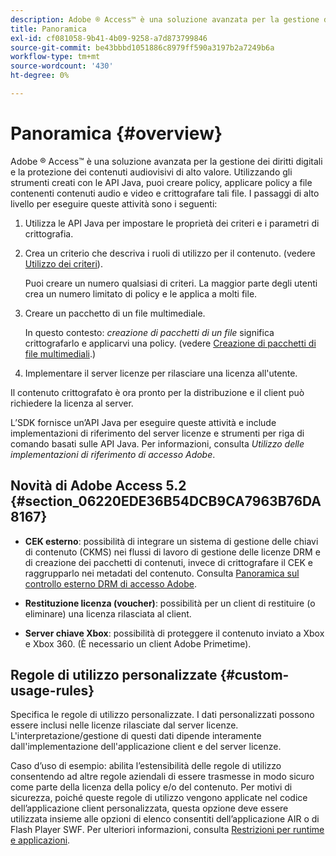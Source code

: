 ```yaml
---
description: Adobe ® Access™ è una soluzione avanzata per la gestione dei diritti digitali e la protezione dei contenuti audiovisivi di alto valore. Utilizzando gli strumenti creati con le API Java, puoi creare policy, applicare policy a file contenenti contenuti audio e video e crittografare tali file. I passaggi di alto livello per eseguire queste attività sono i seguenti
title: Panoramica
exl-id: cf081058-9b41-4b09-9258-a7d873799846
source-git-commit: be43bbbd1051886c8979ff590a3197b2a7249b6a
workflow-type: tm+mt
source-wordcount: '430'
ht-degree: 0%

---
```


# Panoramica {#overview}

Adobe ® Access™ è una soluzione avanzata per la gestione dei diritti digitali e la protezione dei contenuti audiovisivi di alto valore. Utilizzando gli strumenti creati con le API Java, puoi creare policy, applicare policy a file contenenti contenuti audio e video e crittografare tali file. I passaggi di alto livello per eseguire queste attività sono i seguenti:

1. Utilizza le API Java per impostare le proprietà dei criteri e i parametri di crittografia.
1. Crea un criterio che descriva i ruoli di utilizzo per il contenuto. (vedere [Utilizzo dei criteri](../../aaxs-protecting-content/content-working-with-policies/content-working-with-policies-overview.md)).

   Puoi creare un numero qualsiasi di criteri. La maggior parte degli utenti crea un numero limitato di policy e le applica a molti file.

1. Creare un pacchetto di un file multimediale.

   In questo contesto: *creazione di pacchetti di un file* significa crittografarlo e applicarvi una policy. (vedere [Creazione di pacchetti di file multimediali](../../aaxs-protecting-content/content-packaging-media-files/content-packaging-media-files-overview.md).)

1. Implementare il server licenze per rilasciare una licenza all&#39;utente.

Il contenuto crittografato è ora pronto per la distribuzione e il client può richiedere la licenza al server.

L’SDK fornisce un’API Java per eseguire queste attività e include implementazioni di riferimento del server licenze e strumenti per riga di comando basati sulle API Java. Per informazioni, consulta *Utilizzo delle implementazioni di riferimento di accesso Adobe*.

## Novità di Adobe Access 5.2 {#section_06220EDE36B54DCB9CA7963B76DA8167}

* **CEK esterno**: possibilità di integrare un sistema di gestione delle chiavi di contenuto (CKMS) nei flussi di lavoro di gestione delle licenze DRM e di creazione dei pacchetti di contenuti, invece di crittografare il CEK e raggrupparlo nei metadati del contenuto. Consulta [Panoramica sul controllo esterno DRM di accesso Adobe](../../aaxs-drm-xkey-mgmt/aaxs-drm-using-external-cek-overview.md).

* **Restituzione licenza (voucher)**: possibilità per un client di restituire (o eliminare) una licenza rilasciata al client.
* **Server chiave Xbox**: possibilità di proteggere il contenuto inviato a Xbox e Xbox 360. (È necessario un client Adobe Primetime).

## Regole di utilizzo personalizzate {#custom-usage-rules}

Specifica le regole di utilizzo personalizzate. I dati personalizzati possono essere inclusi nelle licenze rilasciate dal server licenze. L&#39;interpretazione/gestione di questi dati dipende interamente dall&#39;implementazione dell&#39;applicazione client e del server licenze.

Caso d’uso di esempio: abilita l’estensibilità delle regole di utilizzo consentendo ad altre regole aziendali di essere trasmesse in modo sicuro come parte della licenza della policy e/o del contenuto. Per motivi di sicurezza, poiché queste regole di utilizzo vengono applicate nel codice dell’applicazione client personalizzata, questa opzione deve essere utilizzata insieme alle opzioni di elenco consentiti dell’applicazione AIR o di Flash Player SWF. Per ulteriori informazioni, consulta [Restrizioni per runtime e applicazioni](../../aaxs-protecting-content/content-introduction/content-usage-rules/content-runtime-application-restrictions/content-allowlist-air.md).
